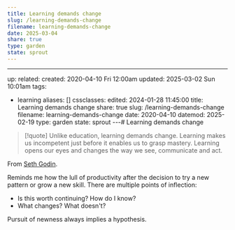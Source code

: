 ```yaml
---
title: Learning demands change
slug: /learning-demands-change
filename: learning-demands-change
date: 2025-03-04
share: true
type: garden
state: sprout
---
```

---
up: 
related: 
created: 2020-04-10 Fri 12:00am
updated: 2025-03-02 Sun 10:01am
tags:
  - learning
aliases: []
cssclasses: 
edited: 2024-01-28 11:45:00
title: Learning demands change
share: true
slug: /learning-demands-change
filename: learning-demands-change
date: 2020-04-10
datemod: 2025-02-19
type: garden
state: sprout
---# Learning demands change

> [!quote]
> Unlike education, learning demands change. Learning makes us incompetent just before it enables us to grasp mastery. Learning opens our eyes and changes the way we see, communicate and act.

From [Seth Godin](https://www.unscrambled.sg/2020/04/18/seth-godin-you-can-learn-just-about-anything-now-so-what-did-you-learn-today/). 

Reminds me how the lull of productivity after the decision to try a new pattern or grow a new skill. There are multiple points of inflection: 

- Is this worth continuing? How do I know? 
- What changes? What doesn't?

Pursuit of newness always implies a hypothesis.

